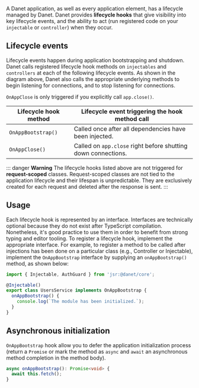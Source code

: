 A Danet application, as well as every application element, has a lifecycle managed by Danet. Danet provides **lifecycle hooks** that give visibility into key lifecycle events, and the ability to act (run registered code on your `injectable` or `controller`) when they occur.


## Lifecycle events

Lifecycle events happen during application bootstrapping and shutdown. Danet calls registered lifecycle hook methods on `injectables` and `controllers` at each of the following lifecycle events. As shown in the diagram above, Danet also calls the appropriate underlying methods to begin listening for connections, and to stop listening for connections.

`OnAppClose` is only triggered if you explicitly call `app.close()`.

| Lifecycle hook method           | Lifecycle event triggering the hook method call                 |
| ------------------------------- |-----------------------------------------------------------------|
| `OnAppBootstrap()`                | Called once after all dependencies have been injected.          |
| `OnAppClose()`      | Called on `app.close` right before shutting down connections. |

::: danger **Warning** 
The lifecycle hooks listed above are not triggered for **request-scoped** classes. Request-scoped classes are not tied to the application lifecycle and their lifespan is unpredictable. They are exclusively created for each request and deleted after the response is sent.
:::

## Usage

Each lifecycle hook is represented by an interface. Interfaces are technically optional because they do not exist after TypeScript compilation. Nonetheless, it's good practice to use them in order to benefit from strong typing and editor tooling. To register a lifecycle hook, implement the appropriate interface. For example, to register a method to be called after injections has been done on a particular class (e.g., Controller or Injectable), implement the `OnAppBootstrap` interface by supplying an `onAppBootstrap()` method, as shown below:

```typescript user-service.ts
import { Injectable, AuthGuard } from 'jsr:@danet/core';

@Injectable()
export class UsersService implements OnAppBootstrap {
  onAppBootstrap() {
    console.log(`The module has been initialized.`);
  }
}
```

## Asynchronous initialization

`OnAppBootstrap` hook allow you to defer the application initialization process (return a `Promise` or mark the method as `async` and `await` an asynchronous method completion in the method body).

```typescript
async onAppBootstrap(): Promise<void> {
  await this.fetch();
}
```
